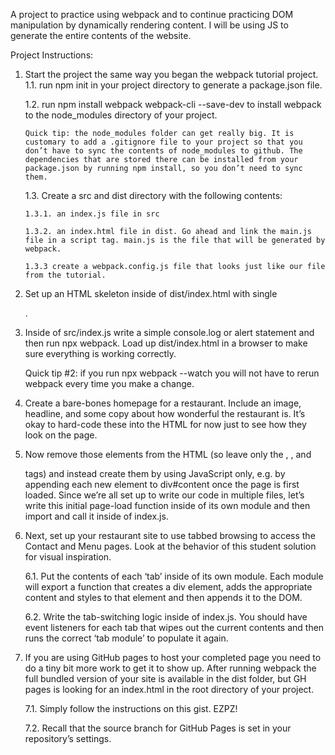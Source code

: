 A project to practice using webpack and to continue practicing DOM manipulation by dynamically rendering content. I will be using JS to generate the entire contents of the website.

Project Instructions:

1.  Start the project the same way you began the webpack tutorial project.
    1.1. run npm init in your project directory to generate a package.json file.
    <!-- Completed -->

    1.2. run npm install webpack webpack-cli --save-dev to install webpack to the node_modules directory of your project.
    <!-- Completed -->

        Quick tip: the node_modules folder can get really big. It is customary to add a .gitignore file to your project so that you don’t have to sync the contents of node_modules to github. The dependencies that are stored there can be installed from your package.json by running npm install, so you don’t need to sync them.

    1.3. Create a src and dist directory with the following contents:
    <!-- Completed -->
        1.3.1. an index.js file in src

        1.3.2. an index.html file in dist. Go ahead and link the main.js file in a script tag. main.js is the file that will be generated by webpack.

        1.3.3 create a webpack.config.js file that looks just like our file from the tutorial.

2.  Set up an HTML skeleton inside of dist/index.html with single <div id="content">.

3.  Inside of src/index.js write a simple console.log or alert statement and then run npx webpack. Load up dist/index.html in a browser to make sure everything is working correctly.

    Quick tip #2: if you run npx webpack --watch you will not have to rerun webpack every time you make a change.

4.  Create a bare-bones homepage for a restaurant. Include an image, headline, and some copy about how wonderful the restaurant is. It’s okay to hard-code these into the HTML for now just to see how they look on the page.

5.  Now remove those elements from the HTML (so leave only the <html>, <body>, and <div id="content"> tags) and instead create them by using JavaScript only, e.g. by appending each new element to div#content once the page is first loaded. Since we’re all set up to write our code in multiple files, let’s write this initial page-load function inside of its own module and then import and call it inside of index.js.

6.  Next, set up your restaurant site to use tabbed browsing to access the Contact and Menu pages. Look at the behavior of this student solution for visual inspiration.

    6.1. Put the contents of each ‘tab’ inside of its own module. Each module will export a function that creates a div element, adds the appropriate content and styles to that element and then appends it to the DOM.

    6.2. Write the tab-switching logic inside of index.js. You should have event listeners for each tab that wipes out the current contents and then runs the correct ‘tab module’ to populate it again.

7.  If you are using GitHub pages to host your completed page you need to do a tiny bit more work to get it to show up. After running webpack the full bundled version of your site is available in the dist folder, but GH pages is looking for an index.html in the root directory of your project.

    7.1. Simply follow the instructions on this gist. EZPZ!

    7.2. Recall that the source branch for GitHub Pages is set in your repository’s settings.
